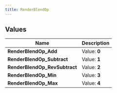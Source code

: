 ```yaml
---
title: RenderBlendOp
---
```


## Values

| Name | Description |
| ---- | ----------- |
| **RenderBlendOp\_Add** | Value: **0** |
| **RenderBlendOp\_Subtract** | Value: **1** |
| **RenderBlendOp\_RevSubtract** | Value: **2** |
| **RenderBlendOp\_Min** | Value: **3** |
| **RenderBlendOp\_Max** | Value: **4** |

